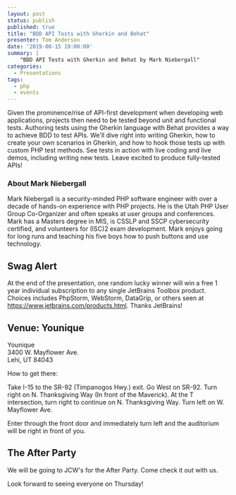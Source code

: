 ```yaml
---
layout: post
status: publish
published: true
title: "BDD API Tests with Gherkin and Behat"
presenter: Tom Anderson
date: '2019-08-15 19:00:00'
summary: |
    "BDD API Tests with Gherkin and Behat by Mark Niebergall"
categories:
  - Presentations
tags:
  - php
  - events
---
```


Given the prominence/rise of API-first development when developing web applications, projects then need to be tested beyond unit and functional tests. Authoring tests using the Gherkin language with Behat provides a way to achieve BDD to test APIs. We'll dive right into writing Gherkin, how to create your own scenarios in Gherkin, and how to hook those tests up with custom PHP test methods. See tests in action with live coding and live demos, including writing new tests. Leave excited to produce fully-tested APIs!

### About Mark Niebergall

Mark Niebergall is a security-minded PHP software engineer with over a decade of hands-on experience with PHP projects. He is the Utah PHP User Group Co-Organizer and often speaks at user groups and conferences. Mark has a Masters degree in MIS, is CSSLP and SSCP cybersecurity certified, and volunteers for (ISC)2 exam development. Mark enjoys going for long runs and teaching his five boys how to push buttons and use technology.

## Swag Alert

At the end of the presentation, one random lucky winner will win a free 1 year individual subscription to any single JetBrains Toolbox product. Choices includes PhpStorm, WebStorm, DataGrip, or others seen at https://www.jetbrains.com/products.html. Thanks JetBrains!

## Venue: Younique

Younique<br/>
3400 W. Mayflower Ave.<br/>
Lehi, UT 84043

How to get there:

Take I-15 to the SR-92 (Timpanogos Hwy.) exit. Go West on SR-92. Turn right on N. Thanksgiving Way (In front of the Maverick). At the T intersection, turn right to continue on N. Thanksgiving Way. Turn left on W. Mayflower Ave.

Enter through the front door and immediately turn left and the auditorium will be right in front of you.

## The After Party

We will be going to JCW's for the After Party. Come check it out with us.

Look forward to seeing everyone on Thursday!
